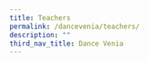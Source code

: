 ```yaml
---
title: Teachers
permalink: /dancevenia/teachers/
description: ""
third_nav_title: Dance Venia
---
```

